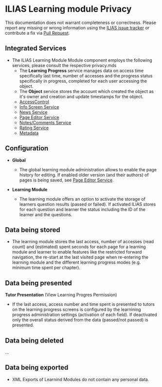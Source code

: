 # ILIAS Learning module Privacy

This documentation does not warrant completeness or correctness. Please report any
missing or wrong information using the [ILIAS issue tracker](https://mantis.ilias.de)
or contribute a fix via [Pull Request](../../docs/development/contributing.md#pull-request-to-the-repositories).

## Integrated Services

- The ILIAS Learning Module Module component employs the following services, please consult the respective privacy.mds
    - The **Learning Progress** service manages data on access time specifically last time, number of accesses and the progress status specifically in progress, completed for each user accessing the object.
    - The **Object** service stores the account which created the
      object as it's owner and creation and update timestamps for the
      object.
    - [AccessControl](../AccessControl/PRIVACY.md)
    - [Info Screen Service](../InfoScreen/PRIVACY.md)
    - [News Service](../News/Privacy.md)
    - [Page Editor Service](../COPage/Privacy.md)
    - [Notes/Comments Service](../Notes/Privacy.md)
    - [Rating Service](../Rating/Privacy.md)
    - [Metadata](../MetaData/Privacy.md)


## Configuration

- **Global**
    - The global learning module administration allows to enable the page history for editing. If enabled older version (and their authors) of pages is being saved, see [Page Editor Service](../../components/ILIAS/COPage/Privacy.md).

- **Learning Module**
    - The learning module offers an option to activate the storage of learners question results (passed or failed). If activated ILIAS stores for each question and learner the status including the ID of the learner and the questions.

## Data being stored

- The learning module stores the last access, number of accesses (read count) and (estimated) spent seconds for each page for a learning module and learner to enable features like the restricted forward navigation, the re-start at the last visited page when re-entering the learning module and the different learning progress modes (e.g. minimum time spent per chapter).

## Data being presented

**Tutor Presentation** (View Learning Progres Permission)
- If the last access, access number and time spent is presented to tutors on the learning progress screens is configured by the learnining progress administration settings (activation of each field). If deactivated only the overall status derived from the data (passed/not passed) is presented.

## Data being deleted

...

## Data being exported

- XML Exports of Learnind Modules do not contain any personal data.

